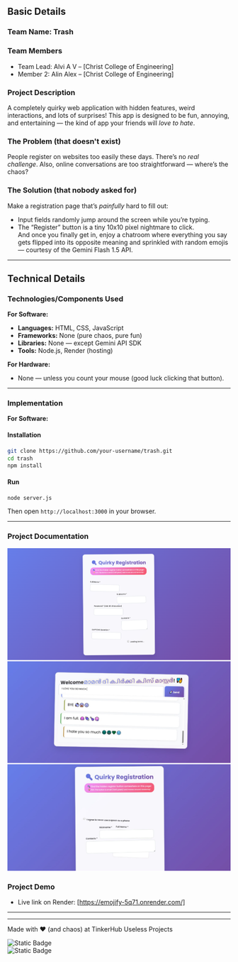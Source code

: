 

## Basic Details  
### Team Name: Trash  

### Team Members  
- Team Lead: Alvi A V – [Christ College of Engineering]  
- Member 2: Alin Alex – [Christ College of Engineering]  

### Project Description  
A completely quirky web application with hidden features, weird interactions, and lots of surprises! This app is designed to be fun, annoying, and entertaining — the kind of app your friends will *love to hate*.  

### The Problem (that doesn't exist)  
People register on websites too easily these days. There’s no *real challenge*. Also, online conversations are too straightforward — where’s the chaos?  

### The Solution (that nobody asked for)  
Make a registration page that’s *painfully* hard to fill out:  
- Input fields randomly jump around the screen while you’re typing.  
- The “Register” button is a tiny 10x10 pixel nightmare to click.  
And once you finally get in, enjoy a chatroom where everything you say gets flipped into its opposite meaning and sprinkled with random emojis — courtesy of the Gemini Flash 1.5 API.  

---

## Technical Details  

### Technologies/Components Used  

**For Software:**  
- **Languages:** HTML, CSS, JavaScript  
- **Frameworks:** None (pure chaos, pure fun)  
- **Libraries:** None — except Gemini API SDK  
- **Tools:** Node.js, Render (hosting)  

**For Hardware:**  
- None — unless you count your mouse (good luck clicking that button).  

---

### Implementation  

**For Software:**  

#### Installation  
```bash
git clone https://github.com/your-username/trash.git
cd trash
npm install
```

#### Run  
```bash
node server.js
```
Then open `http://localhost:3000` in your browser.  

---

### Project Documentation  

![](image_2025-08-09_154323572.png)  
![](image_2025-08-09_153653010.png)
![](image_2025-08-09_153556921.png)


### Project Demo  

  
- Live link on Render: [https://emojify-5q71.onrender.com/]  

---

---

Made with ❤️ (and chaos) at TinkerHub Useless Projects  

![Static Badge](https://img.shields.io/badge/TinkerHub-24?color=%23000000&link=https%3A%2F%2Fwww.tinkerhub.org%2F)  
![Static Badge](https://img.shields.io/badge/UselessProjects--25-25?link=https%3A%2F%2Fwww.tinkerhub.org%2Fevents%2FQ2Q1TQKX6Q%2FUseless%2520Projects)  
